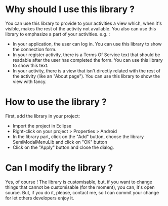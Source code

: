 # Why should I use this library ?
You can use this library to provide to your activities a view which, when it's visible, makes the rest of the activity not available.
You also can use this library to emphasize a part of your activities.
e.g. : 
* In your application, the user can log in. You can use this library to show the connection form.
* In your register activity, there is a Terms Of Service text that should be readable after the user has completed the form. You can use this library to show this text.
* In your activity, there is a view that isn't directly related with the rest of the activity (like an "About page"). You can use this library to show the view with fancy.

# How to use the library ?
First, add the library in your project:
* Import the project in Eclipse
* Right-click on your project > Properties > Android
* In the library part, click on the "Add" button, choose the library SemiModalMenuLib and click on "OK" button
* Click on the "Apply" button and close the dialog.

# Can I modify the library ?
Yes, of course !
The library is customisable, but, if you want to change things that cannot be customisable (for the moment), you can, it's open source. But, if you do it, please, contact me, so I can commit your change for let others developers enjoy it.
